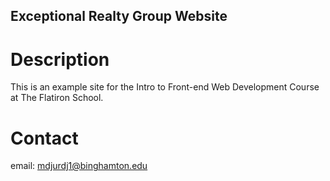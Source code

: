 Exceptional Realty Group Website
---

# Description

This is an example site for the Intro to Front-end Web Development Course at The Flatiron School.

# Contact

email: mdjurdj1@binghamton.edu